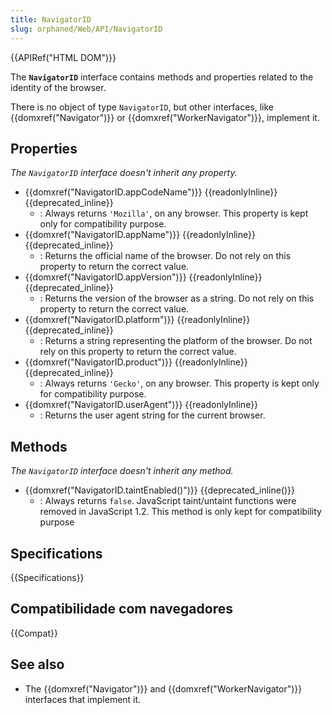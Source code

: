 ```yaml
---
title: NavigatorID
slug: orphaned/Web/API/NavigatorID
---
```


{{APIRef("HTML DOM")}}

The **`NavigatorID`** interface contains methods and properties related to the identity of the browser.

There is no object of type `NavigatorID`, but other interfaces, like {{domxref("Navigator")}} or {{domxref("WorkerNavigator")}}, implement it.

## Properties

_The `NavigatorID`_ _interface doesn't inherit any property._

- {{domxref("NavigatorID.appCodeName")}} {{readonlyInline}}{{deprecated_inline}}
  - : Always returns `'Mozilla'`, on any browser. This property is kept only for compatibility purpose.
- {{domxref("NavigatorID.appName")}} {{readonlyInline}} {{deprecated_inline}}
  - : Returns the official name of the browser. Do not rely on this property to return the correct value.
- {{domxref("NavigatorID.appVersion")}} {{readonlyInline}} {{deprecated_inline}}
  - : Returns the version of the browser as a string. Do not rely on this property to return the correct value.
- {{domxref("NavigatorID.platform")}} {{readonlyInline}} {{deprecated_inline}}
  - : Returns a string representing the platform of the browser. Do not rely on this property to return the correct value.
- {{domxref("NavigatorID.product")}} {{readonlyInline}} {{deprecated_inline}}
  - : Always returns `'Gecko'`, on any browser. This property is kept only for compatibility purpose.
- {{domxref("NavigatorID.userAgent")}} {{readonlyInline}}
  - : Returns the user agent string for the current browser.

## Methods

_The_ _`NavigatorID`_ _interface doesn't inherit any method._

- {{domxref("NavigatorID.taintEnabled()")}} {{deprecated_inline()}}
  - : Always returns `false`. JavaScript taint/untaint functions were removed in JavaScript 1.2. This method is only kept for compatibility purpose

## Specifications

{{Specifications}}

## Compatibilidade com navegadores

{{Compat}}

## See also

- The {{domxref("Navigator")}} and {{domxref("WorkerNavigator")}} interfaces that implement it.
